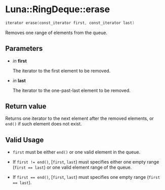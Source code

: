 # Luna::RingDeque::erase

```c++
iterator erase(const_iterator first, const_iterator last)
```

Removes one range of elements from the queue. 



## Parameters
* *in* **first**

    The iterator to the first element to be removed. 

* *in* **last**

    The iterator to the one-past-last element to be removed. 

## Return value
Returns one iterator to the next element after the removed elements, or `end()` if such element does not exist. 

## Valid Usage
* `first` must be either `end()` or one valid element in the queue.

* If `first != end()`, [`first`, `last`) must specifies either one empty range (`first == last`) or one valid element range of the queue.

* If `first == end()`, [`first`, `last`) must specifies one empty range (`first == last`). 

